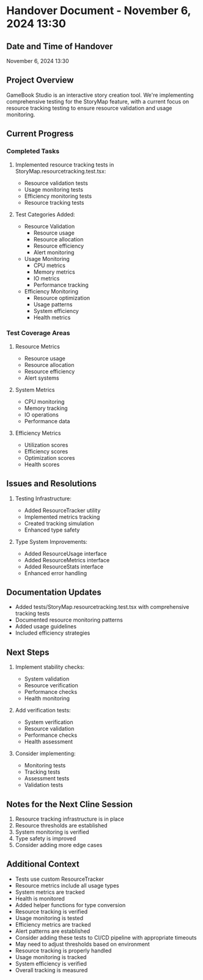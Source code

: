 # Handover Document - November 6, 2024 13:30

## Date and Time of Handover
November 6, 2024 13:30

## Project Overview
GameBook Studio is an interactive story creation tool. We're implementing comprehensive testing for the StoryMap feature, with a current focus on resource tracking testing to ensure resource validation and usage monitoring.

## Current Progress

### Completed Tasks
1. Implemented resource tracking tests in StoryMap.resourcetracking.test.tsx:
   - Resource validation tests
   - Usage monitoring tests
   - Efficiency monitoring tests
   - Resource tracking tests

2. Test Categories Added:
   - Resource Validation
     * Resource usage
     * Resource allocation
     * Resource efficiency
     * Alert monitoring
   - Usage Monitoring
     * CPU metrics
     * Memory metrics
     * IO metrics
     * Performance tracking
   - Efficiency Monitoring
     * Resource optimization
     * Usage patterns
     * System efficiency
     * Health metrics

### Test Coverage Areas
1. Resource Metrics
   - Resource usage
   - Resource allocation
   - Resource efficiency
   - Alert systems

2. System Metrics
   - CPU monitoring
   - Memory tracking
   - IO operations
   - Performance data

3. Efficiency Metrics
   - Utilization scores
   - Efficiency scores
   - Optimization scores
   - Health scores

## Issues and Resolutions
1. Testing Infrastructure:
   - Added ResourceTracker utility
   - Implemented metrics tracking
   - Created tracking simulation
   - Enhanced type safety

2. Type System Improvements:
   - Added ResourceUsage interface
   - Added ResourceMetrics interface
   - Added ResourceStats interface
   - Enhanced error handling

## Documentation Updates
- Added tests/StoryMap.resourcetracking.test.tsx with comprehensive tracking tests
- Documented resource monitoring patterns
- Added usage guidelines
- Included efficiency strategies

## Next Steps
1. Implement stability checks:
   - System validation
   - Resource verification
   - Performance checks
   - Health monitoring

2. Add verification tests:
   - System verification
   - Resource validation
   - Performance checks
   - Health assessment

3. Consider implementing:
   - Monitoring tests
   - Tracking tests
   - Assessment tests
   - Validation tests

## Notes for the Next Cline Session
1. Resource tracking infrastructure is in place
2. Resource thresholds are established
3. System monitoring is verified
4. Type safety is improved
5. Consider adding more edge cases

## Additional Context
- Tests use custom ResourceTracker
- Resource metrics include all usage types
- System metrics are tracked
- Health is monitored
- Added helper functions for type conversion
- Resource tracking is verified
- Usage monitoring is tested
- Efficiency metrics are tracked
- Alert patterns are established
- Consider adding these tests to CI/CD pipeline with appropriate timeouts
- May need to adjust thresholds based on environment
- Resource tracking is properly handled
- Usage monitoring is tracked
- System efficiency is verified
- Overall tracking is measured
